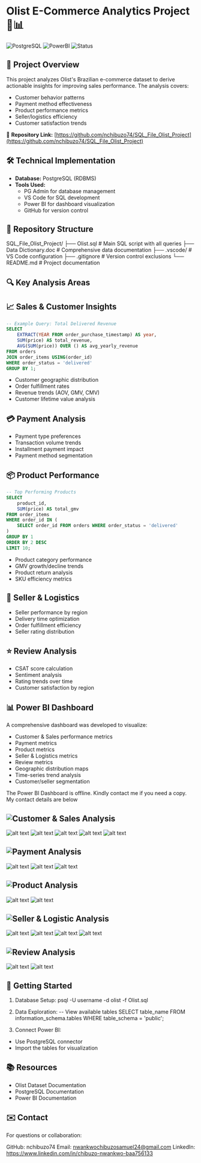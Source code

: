 # Olist E-Commerce Analytics Project 🛒📊

![PostgreSQL](https://img.shields.io/badge/PostgreSQL-13%2B-blue?logo=postgresql&logoColor=white)
![PowerBI](https://img.shields.io/badge/Visualization-Power_BI-yellow?logo=powerbi)
![Status](https://img.shields.io/badge/Status-Completed-success)

## 📌 Project Overview
This project analyzes Olist's Brazilian e-commerce dataset to derive actionable insights for improving sales performance. The analysis covers:
- Customer behavior patterns
- Payment method effectiveness
- Product performance metrics
- Seller/logistics efficiency
- Customer satisfaction trends

🔗 **Repository Link:** [https://github.com/nchibuzo74/SQL_File_Olist_Project](https://github.com/nchibuzo74/SQL_File_Olist_Project)

## 🛠️ Technical Implementation
- **Database:** PostgreSQL (RDBMS)
- **Tools Used:**
  - PG Admin for database management
  - VS Code for SQL development
  - Power BI for dashboard visualization
  - GitHub for version control

## 📂 Repository Structure
SQL_File_Olist_Project/
├── Olist.sql # Main SQL script with all queries
├── Data Dictionary.doc # Comprehensive data documentation
├── .vscode/ # VS Code configuration
├── .gitignore # Version control exclusions
└── README.md # Project documentation


## 🔍 Key Analysis Areas

## 📈 Sales & Customer Insights

```sql
-- Example Query: Total Delivered Revenue
SELECT 
    EXTRACT(YEAR FROM order_purchase_timestamp) AS year,
    SUM(price) AS total_revenue,
    AVG(SUM(price)) OVER () AS avg_yearly_revenue
FROM orders
JOIN order_items USING(order_id)
WHERE order_status = 'delivered'
GROUP BY 1;
```

- Customer geographic distribution
- Order fulfillment rates
- Revenue trends (AOV, GMV, CMV)
- Customer lifetime value analysis

## 💳 Payment Analysis
- Payment type preferences
- Transaction volume trends
- Installment payment impact
- Payment method segmentation

## 📦 Product Performance

```sql
-- Top Performing Products
SELECT 
    product_id,
    SUM(price) AS total_gmv
FROM order_items
WHERE order_id IN (
    SELECT order_id FROM orders WHERE order_status = 'delivered'
)
GROUP BY 1
ORDER BY 2 DESC
LIMIT 10;
```

- Product category performance
- GMV growth/decline trends
- Product return analysis
- SKU efficiency metrics

## 🚚 Seller & Logistics
- Seller performance by region
- Delivery time optimization
- Order fulfillment efficiency
- Seller rating distribution

## ⭐ Review Analysis
- CSAT score calculation
- Sentiment analysis
- Rating trends over time
- Customer satisfaction by region

## 📊 Power BI Dashboard
A comprehensive dashboard was developed to visualize:
- Customer & Sales performance metrics
- Payment metrics
- Product metrics
- Seller & Logistics metrics
- Review metrics
- Geographic distribution maps
- Time-series trend analysis
- Customer/seller segmentation

The Power BI Dashboard is offline. Kindly contact me if you need a copy. My contact details are below

## ![Customer & Sales Analysis](https://img.shields.io/badge/Customer_Sales_Analysis-FF6B00?style=for-the-badge&logo=google-analytics&logoColor=white)
![alt text](image.png)
![alt text](image-1.png)
![alt text](image-2.png)
![alt text](image-3.png)
![alt text](image-4.png)


## ![Payment Analysis](https://img.shields.io/badge/Payment_Analysis-FF6B00?style=for-the-badge&logo=google-analytics&logoColor=white)
![alt text](image-5.png)
![alt text](image-6.png)
![alt text](image-7.png)


## ![Product Analysis](https://img.shields.io/badge/Product_Analysis-FF6B00?style=for-the-badge&logo=google-analytics&logoColor=white)
![alt text](image-8.png)
![alt text](image-9.png)


## ![Seller & Logistic Analysis](https://img.shields.io/badge/Seller_Logistic_Analysis-FF6B00?style=for-the-badge&logo=google-analytics&logoColor=white)
![alt text](image-10.png)
![alt text](image-11.png)
![alt text](image-12.png)
![alt text](image-13.png)


## ![Review Analysis](https://img.shields.io/badge/Review_Analysis-FF6B00?style=for-the-badge&logo=google-analytics&logoColor=white)
![alt text](image-14.png)
![alt text](image-15.png)


## 🚀 Getting Started
1. Database Setup:
psql -U username -d olist -f Olist.sql

2. Data Exploration:
-- View available tables
SELECT table_name 
FROM information_schema.tables
WHERE table_schema = 'public';

3. Connect Power BI:
- Use PostgreSQL connector
- Import the tables for visualization


## 📚 Resources
- Olist Dataset Documentation
- PostgreSQL Documentation
- Power BI Documentation

## ✉️ Contact
For questions or collaboration:

GitHub: nchibuzo74
Email: nwankwochibuzosamuel24@gmail.com
LinkedIn: https://www.linkedin.com/in/chibuzo-nwankwo-baa756133
